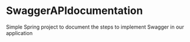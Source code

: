 # SwaggerAPIdocumentation
Simple Spring project to document the steps to implement Swagger in our application
